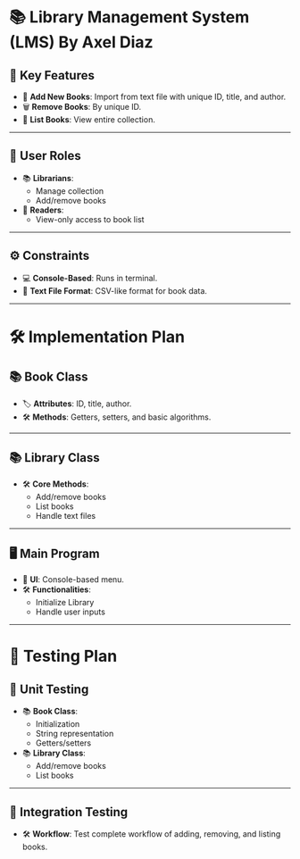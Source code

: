 # 📚 Library Management System (LMS) By Axel Diaz
## 🌟 Key Features

- 📖 **Add New Books**: Import from text file with unique ID, title, and author.
- 🗑️ **Remove Books**: By unique ID.
- 📑 **List Books**: View entire collection.

---

## 👥 User Roles

- 📚 **Librarians**: 
  - Manage collection
  - Add/remove books
- 📖 **Readers**: 
  - View-only access to book list

---

## ⚙️ Constraints

- 💻 **Console-Based**: Runs in terminal.
- 📄 **Text File Format**: CSV-like format for book data.

---

# 🛠️ Implementation Plan

## 📚 Book Class

- 🏷️ **Attributes**: ID, title, author.
- 🛠️ **Methods**: Getters, setters, and basic algorithms.

---

## 📚 Library Class

- 🛠️ **Core Methods**: 
  - Add/remove books
  - List books
  - Handle text files

---

## 🖥️ Main Program

- 🎨 **UI**: Console-based menu.
- 🛠️ **Functionalities**: 
  - Initialize Library
  - Handle user inputs

---

# 🧪 Testing Plan

## 📝 Unit Testing

- 📚 **Book Class**: 
  - Initialization
  - String representation
  - Getters/setters
- 📚 **Library Class**: 
  - Add/remove books
  - List books

---

## 🔄 Integration Testing

- 🛠️ **Workflow**: Test complete workflow of adding, removing, and listing books.

